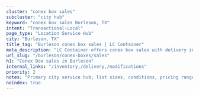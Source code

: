 ```yaml
---
cluster: "conex box sales"
subcluster: "city hub"
keyword: "conex box sales Burleson, TX"
intent: "Transactional-Local"
page_type: "Location Service Hub"
city: "Burleson, TX"
title_tag: "Burleson conex box sales | LC Container"
meta_description: "LC Container offers conex box sales with delivery in Burleson, TX. Local. Fast quotes. Since 2003."
url_slug: "/burleson/conex-boxes/sales"
h1: "Conex Box sales in Burleson"
internal_links: "/inventory,/delivery,/modifications"
priority: 2
notes: "Primary city service hub; list sizes, conditions, pricing ranges, photos, testimonials."
noindex: true
---
```


<!-- TODO: Add unique city/inventory copy, images, and internal links here. -->
